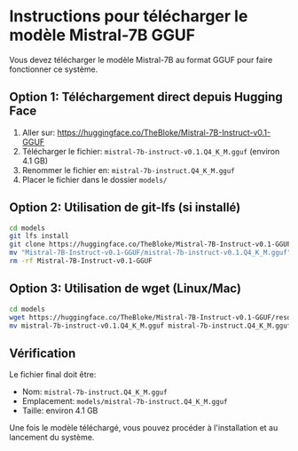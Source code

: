 # Instructions pour télécharger le modèle Mistral-7B GGUF

Vous devez télécharger le modèle Mistral-7B au format GGUF pour faire fonctionner ce système.

## Option 1: Téléchargement direct depuis Hugging Face

1. Aller sur: https://huggingface.co/TheBloke/Mistral-7B-Instruct-v0.1-GGUF
2. Télécharger le fichier: `mistral-7b-instruct-v0.1.Q4_K_M.gguf` (environ 4.1 GB)
3. Renommer le fichier en: `mistral-7b-instruct.Q4_K_M.gguf`
4. Placer le fichier dans le dossier `models/`

## Option 2: Utilisation de git-lfs (si installé)

```bash
cd models
git lfs install
git clone https://huggingface.co/TheBloke/Mistral-7B-Instruct-v0.1-GGUF
mv "Mistral-7B-Instruct-v0.1-GGUF/mistral-7b-instruct-v0.1.Q4_K_M.gguf" "mistral-7b-instruct.Q4_K_M.gguf"
rm -rf Mistral-7B-Instruct-v0.1-GGUF
```

## Option 3: Utilisation de wget (Linux/Mac)

```bash
cd models
wget https://huggingface.co/TheBloke/Mistral-7B-Instruct-v0.1-GGUF/resolve/main/mistral-7b-instruct-v0.1.Q4_K_M.gguf
mv mistral-7b-instruct-v0.1.Q4_K_M.gguf mistral-7b-instruct.Q4_K_M.gguf
```

## Vérification

Le fichier final doit être:
- Nom: `mistral-7b-instruct.Q4_K_M.gguf`
- Emplacement: `models/mistral-7b-instruct.Q4_K_M.gguf`
- Taille: environ 4.1 GB

Une fois le modèle téléchargé, vous pouvez procéder à l'installation et au lancement du système.
